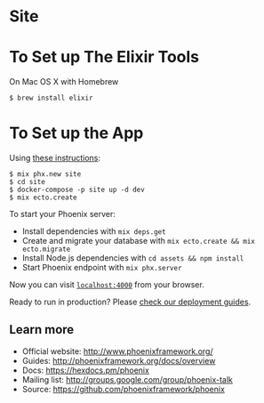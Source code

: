 # Site

# To Set up The Elixir Tools

On Mac OS X with Homebrew

```console
$ brew install elixir
```

# To Set up the App

Using [these instructions](https://hexdocs.pm/phoenix/up_and_running.html#content):

```console
$ mix phx.new site
$ cd site
$ docker-compose -p site up -d dev
$ mix ecto.create
```

To start your Phoenix server:

  * Install dependencies with `mix deps.get`
  * Create and migrate your database with `mix ecto.create && mix ecto.migrate`
  * Install Node.js dependencies with `cd assets && npm install`
  * Start Phoenix endpoint with `mix phx.server`

Now you can visit [`localhost:4000`](http://localhost:4000) from your browser.

Ready to run in production? Please [check our deployment guides](http://www.phoenixframework.org/docs/deployment).

## Learn more

  * Official website: http://www.phoenixframework.org/
  * Guides: http://phoenixframework.org/docs/overview
  * Docs: https://hexdocs.pm/phoenix
  * Mailing list: http://groups.google.com/group/phoenix-talk
  * Source: https://github.com/phoenixframework/phoenix

